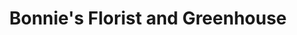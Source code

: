 ---
title: "Bonnie's Florist and Greenhouse"
url: /cumming/bonnies-florist-and-greenhouse/
shop: Blumen
---